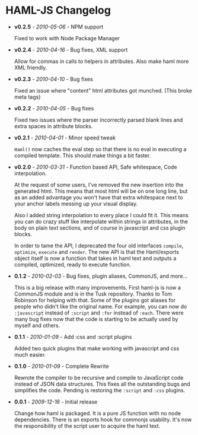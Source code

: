 # HAML-JS Changelog

- **v0.2.5** - *2010-05-06* - NPM support

  Fixed to work with Node Package Manager

- **v0.2.4** - *2010-04-16* - Bug fixes, XML support

  Allow for commas in calls to helpers in attributes.  Also make haml more XML friendly.

- **v0.2.3** - *2010-04-10* - Bug fixes

  Fixed an issue where "content" html attributes got munched. (This broke meta tags)

- **v0.2.2** - *2010-04-05* - Bug fixes

  Fixed two issues where the parser incorrectly parsed blank lines and extra spaces in attribute blocks.

- **v0.2.1** - *2010-04-01* - Minor speed tweak

  `Haml()` now caches the eval step so that there is no eval in executing a compiled template.  This should make things a bit faster.

- **v0.2.0** - *2010-03-31* - Function based API, Safe whitespace, Code interpolation.

  At the request of some users, I've removed the new insertion into the generated html.  This means that most html will be on one long line, but as an added advantage you won't have that extra whitespace next to your anchor labels messing up your visual display.
  
  Also I added string interpolation to every place I could fit it.  This means you can do crazy stuff like interpolate within strings in attributes, in the body on plain text sections, and of course in javascript and css plugin blocks.
  
  In order to tame the API, I deprecated the four old interfaces `compile`, `optimize`, `execute` and `render`.  The new API is that the Haml/exports object itself is now a function that takes in haml text and outputs a compiled, optimized, ready to execute function.

- **0.1.2** - *2010-02-03* - Bug fixes, plugin aliases, CommonJS, and more...

  This is a big release with many improvements.  First haml-js is now a CommonJS module and is in the Tusk repository.  Thanks to Tom Robinson for helping with that.  Some of the plugins got aliases for people who didn't like the original name.  For example, you can now do `:javascript` instead of `:script` and `:for` instead of `:each`.  There were many bug fixes now that the code is starting to be actually used by myself and others.

- **0.1.1** - *2010-01-09* - Add :css and :script plugins

  Added two quick plugins that make working with javascript and css much easier.

 - **0.1.0** - *2010-01-09* - Complete Rewrite

   Rewrote the compiler to be recursive and compile to JavaScript code instead of JSON data structures.  This fixes all the outstanding bugs and simplifies the code.  Pending is restoring the `:script` and `:css` plugins.

 - **0.0.1** - *2009-12-16* - Initial release

   Change how haml is packaged. It is a pure JS function with no node dependencies. There is an exports hook for commonjs usability. It's now the responsibility of the script user to acquire the haml text.


